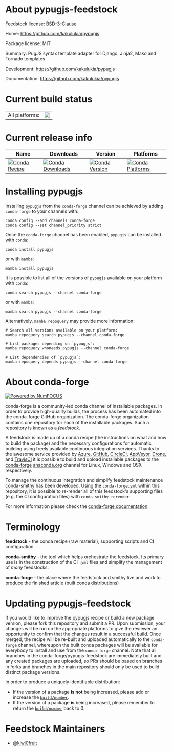 About pypugjs-feedstock
=======================

Feedstock license: [BSD-3-Clause](https://github.com/conda-forge/pypugjs-feedstock/blob/main/LICENSE.txt)

Home: https://github.com/kakulukia/pypugjs

Package license: MIT

Summary: PugJS syntax template adapter for Django, Jinja2, Mako and Tornado templates

Development: https://github.com/kakulukia/pypugjs

Documentation: https://github.com/kakulukia/pypugjs

Current build status
====================


<table><tr><td>All platforms:</td>
    <td>
      <a href="https://dev.azure.com/conda-forge/feedstock-builds/_build/latest?definitionId=6118&branchName=main">
        <img src="https://dev.azure.com/conda-forge/feedstock-builds/_apis/build/status/pypugjs-feedstock?branchName=main">
      </a>
    </td>
  </tr>
</table>

Current release info
====================

| Name | Downloads | Version | Platforms |
| --- | --- | --- | --- |
| [![Conda Recipe](https://img.shields.io/badge/recipe-pypugjs-green.svg)](https://anaconda.org/conda-forge/pypugjs) | [![Conda Downloads](https://img.shields.io/conda/dn/conda-forge/pypugjs.svg)](https://anaconda.org/conda-forge/pypugjs) | [![Conda Version](https://img.shields.io/conda/vn/conda-forge/pypugjs.svg)](https://anaconda.org/conda-forge/pypugjs) | [![Conda Platforms](https://img.shields.io/conda/pn/conda-forge/pypugjs.svg)](https://anaconda.org/conda-forge/pypugjs) |

Installing pypugjs
==================

Installing `pypugjs` from the `conda-forge` channel can be achieved by adding `conda-forge` to your channels with:

```
conda config --add channels conda-forge
conda config --set channel_priority strict
```

Once the `conda-forge` channel has been enabled, `pypugjs` can be installed with `conda`:

```
conda install pypugjs
```

or with `mamba`:

```
mamba install pypugjs
```

It is possible to list all of the versions of `pypugjs` available on your platform with `conda`:

```
conda search pypugjs --channel conda-forge
```

or with `mamba`:

```
mamba search pypugjs --channel conda-forge
```

Alternatively, `mamba repoquery` may provide more information:

```
# Search all versions available on your platform:
mamba repoquery search pypugjs --channel conda-forge

# List packages depending on `pypugjs`:
mamba repoquery whoneeds pypugjs --channel conda-forge

# List dependencies of `pypugjs`:
mamba repoquery depends pypugjs --channel conda-forge
```


About conda-forge
=================

[![Powered by
NumFOCUS](https://img.shields.io/badge/powered%20by-NumFOCUS-orange.svg?style=flat&colorA=E1523D&colorB=007D8A)](https://numfocus.org)

conda-forge is a community-led conda channel of installable packages.
In order to provide high-quality builds, the process has been automated into the
conda-forge GitHub organization. The conda-forge organization contains one repository
for each of the installable packages. Such a repository is known as a *feedstock*.

A feedstock is made up of a conda recipe (the instructions on what and how to build
the package) and the necessary configurations for automatic building using freely
available continuous integration services. Thanks to the awesome service provided by
[Azure](https://azure.microsoft.com/en-us/services/devops/), [GitHub](https://github.com/),
[CircleCI](https://circleci.com/), [AppVeyor](https://www.appveyor.com/),
[Drone](https://cloud.drone.io/welcome), and [TravisCI](https://travis-ci.com/)
it is possible to build and upload installable packages to the
[conda-forge](https://anaconda.org/conda-forge) [anaconda.org](https://anaconda.org/)
channel for Linux, Windows and OSX respectively.

To manage the continuous integration and simplify feedstock maintenance
[conda-smithy](https://github.com/conda-forge/conda-smithy) has been developed.
Using the ``conda-forge.yml`` within this repository, it is possible to re-render all of
this feedstock's supporting files (e.g. the CI configuration files) with ``conda smithy rerender``.

For more information please check the [conda-forge documentation](https://conda-forge.org/docs/).

Terminology
===========

**feedstock** - the conda recipe (raw material), supporting scripts and CI configuration.

**conda-smithy** - the tool which helps orchestrate the feedstock.
                   Its primary use is in the construction of the CI ``.yml`` files
                   and simplify the management of *many* feedstocks.

**conda-forge** - the place where the feedstock and smithy live and work to
                  produce the finished article (built conda distributions)


Updating pypugjs-feedstock
==========================

If you would like to improve the pypugjs recipe or build a new
package version, please fork this repository and submit a PR. Upon submission,
your changes will be run on the appropriate platforms to give the reviewer an
opportunity to confirm that the changes result in a successful build. Once
merged, the recipe will be re-built and uploaded automatically to the
`conda-forge` channel, whereupon the built conda packages will be available for
everybody to install and use from the `conda-forge` channel.
Note that all branches in the conda-forge/pypugjs-feedstock are
immediately built and any created packages are uploaded, so PRs should be based
on branches in forks and branches in the main repository should only be used to
build distinct package versions.

In order to produce a uniquely identifiable distribution:
 * If the version of a package **is not** being increased, please add or increase
   the [``build/number``](https://docs.conda.io/projects/conda-build/en/latest/resources/define-metadata.html#build-number-and-string).
 * If the version of a package **is** being increased, please remember to return
   the [``build/number``](https://docs.conda.io/projects/conda-build/en/latest/resources/define-metadata.html#build-number-and-string)
   back to 0.

Feedstock Maintainers
=====================

* [@kiwi0fruit](https://github.com/kiwi0fruit/)

